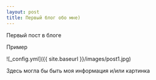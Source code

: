 ```yaml
---
layout: post
title: Первый блог обо мне)
---
```


Первый пост в блоге

Пример

![_config.yml]({{ site.baseurl }}/images/post1.jpg)


Здесь могла бы быть моя информация и/или картинка
